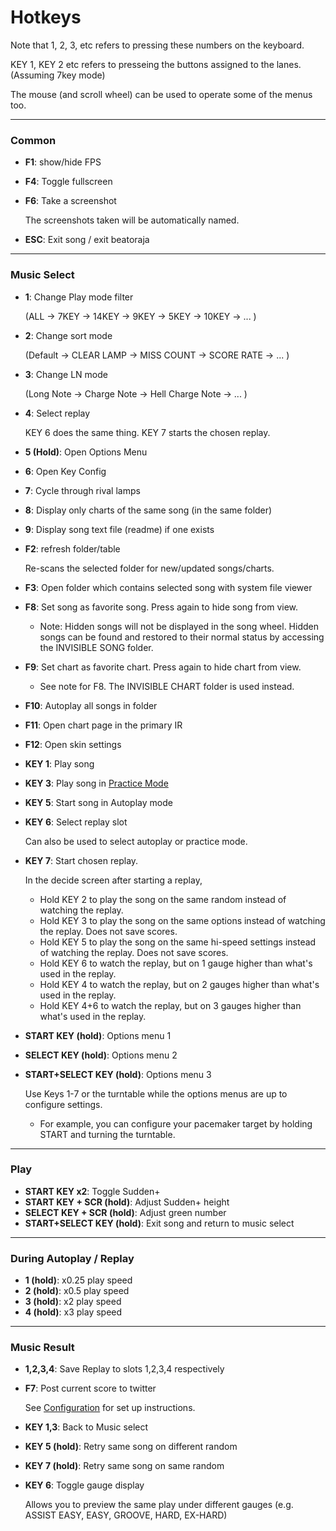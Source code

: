 # Hotkeys

Note that 1, 2, 3, etc refers to pressing these numbers on the keyboard.

KEY 1, KEY 2 etc refers to presseing the buttons assigned to the lanes. (Assuming 7key mode)

The mouse (and scroll wheel) can be used to operate some of the menus too.

----------
### Common
- **F1**: show/hide FPS
- **F4**: Toggle fullscreen
- **F6**: Take a screenshot

    The screenshots taken will be automatically named.

- **ESC**: Exit song / exit beatoraja


----------
### Music Select
- **1**: Change Play mode filter

    (ALL -> 7KEY -> 14KEY -> 9KEY -> 5KEY -> 10KEY -> ... )
- **2**: Change sort mode

    (Default -> CLEAR LAMP -> MISS COUNT -> SCORE RATE -> ... )
- **3**: Change LN mode

    (Long Note -> Charge Note -> Hell Charge Note -> ... )
- **4**: Select replay

    KEY 6 does the same thing. KEY 7 starts the chosen replay.
- **5 (Hold)**: Open Options Menu
- **6**: Open Key Config
- **7**: Cycle through rival lamps
- **8**: Display only charts of the same song (in the same folder)
- **9**: Display song text file (readme) if one exists

- **F2**: refresh folder/table

    Re-scans the selected folder for new/updated songs/charts.
- **F3**: Open folder which contains selected song with system file viewer 
- **F8**: Set song as favorite song. Press again to hide song from view.
  - Note: Hidden songs will not be displayed in the song wheel. Hidden songs can be found and restored to their normal status by accessing the INVISIBLE SONG folder.
- **F9**: Set chart as favorite chart. Press again to hide chart from view.
  - See note for F8. The INVISIBLE CHART folder is used instead.
- **F10**: Autoplay all songs in folder
- **F11**: Open chart page in the primary IR
- **F12**: Open skin settings

- **KEY 1**: Play song
- **KEY 3**: Play song in [Practice Mode](Practice-Mode)
- **KEY 5**: Start song in Autoplay mode
- **KEY 6**: Select replay slot

    Can also be used to select autoplay or practice mode.
- **KEY 7**: Start chosen replay.

    In the decide screen after starting a replay,
    - Hold KEY 2 to play the song on the same random instead of watching the replay.
    - Hold KEY 3 to play the song on the same options instead of watching the replay. Does not save scores.
    - Hold KEY 5 to play the song on the same hi-speed settings instead of watching the replay. Does not save scores.
    - Hold KEY 6 to watch the replay, but on 1 gauge higher than what's used in the replay.
    - Hold KEY 4 to watch the replay, but on 2 gauges higher than what's used in the replay.
    - Hold KEY 4+6 to watch the replay, but on 3 gauges higher than what's used in the replay.


- **START KEY (hold)**: Options menu 1
- **SELECT KEY (hold)**: Options menu 2
- **START+SELECT KEY (hold)**: Options menu 3

    Use Keys 1-7 or the turntable while the options menus are up to configure settings.
    - For example, you can configure your pacemaker target by holding START and turning the turntable.

----------
### Play
- **START KEY x2**: Toggle Sudden+
- **START KEY + SCR (hold)**: Adjust Sudden+ height
- **SELECT KEY + SCR (hold)**: Adjust green number
- **START+SELECT KEY (hold)**: Exit song and return to music select


----------
### During Autoplay / Replay
- **1 (hold)**: x0.25 play speed
- **2 (hold)**: x0.5 play speed
- **3 (hold)**: x2 play speed
- **4 (hold)**: x3 play speed


----------
### Music Result
- **1,2,3,4**: Save Replay to slots 1,2,3,4 respectively
- **F7**: Post current score to twitter

    See [Configuration](Configuration#setting-up-twitter-score-posting) for set up instructions.

- **KEY 1,3**: Back to Music select
- **KEY 5 (hold)**: Retry same song on different random
- **KEY 7 (hold)**: Retry same song on same random

- **KEY 6**: Toggle gauge display

    Allows you to preview the same play under different gauges (e.g. ASSIST EASY, EASY, GROOVE, HARD, EX-HARD)